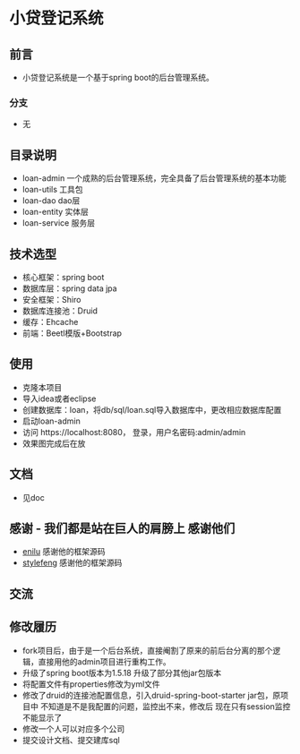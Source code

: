 # 小贷登记系统
 
## 前言

 - 小贷登记系统是一个基于spring boot的后台管理系统。

### 分支
 - 无


## 目录说明
- loan-admin 一个成熟的后台管理系统，完全具备了后台管理系统的基本功能
- loan-utils 工具包
- loan-dao  dao层
- loan-entity 实体层
- loan-service 服务层

## 技术选型

- 核心框架：spring boot
- 数据库层：spring data jpa
- 安全框架：Shiro
- 数据库连接池：Druid
- 缓存：Ehcache
- 前端：Beetl模版+Bootstrap

## 使用

- 克隆本项目
- 导入idea或者eclipse
- 创建数据库：loan，将db/sql/loan.sql导入数据库中，更改相应数据库配置
- 启动loan-admin
- 访问 https://localhost:8080，   登录，用户名密码:admin/admin
- 效果图完成后在放

## 文档
- 见doc


## 感谢 - 我们都是站在巨人的肩膀上 感谢他们

- [enilu](https://github.com/enilu/guns-lite) 感谢他的框架源码
- [stylefeng](https://github.com/stylefeng/Guns) 感谢他的框架源码

## 交流

## 修改履历
- fork项目后，由于是一个后台系统，直接阉割了原来的前后台分离的那个逻辑，直接用他的admin项目进行重构工作。
- 升级了spring boot版本为1.5.18 升级了部分其他jar包版本
- 将配置文件有properties修改为yml文件
- 修改了druid的连接池配置信息，引入druid-spring-boot-starter jar包，原项目中 不知道是不是我配置的问题，监控出不来，修改后  现在只有session监控不能显示了
- 修改一个人可以对应多个公司
- 提交设计文档、提交建库sql


